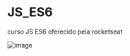 # JS_ES6

curso JS ES6 oferecido pela rocketseat

![image](https://t2.tudocdn.net/572277?w=646&h=284)
